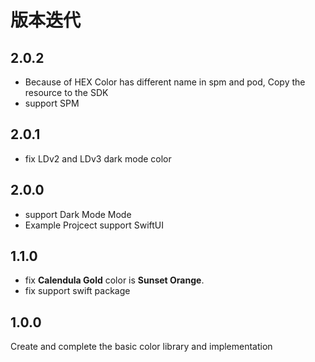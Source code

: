 # 版本迭代

## 2.0.2

- Because of HEX Color has different name in spm and pod, Copy the resource to the SDK
- support SPM

## 2.0.1

- fix LDv2 and LDv3 dark mode color

## 2.0.0

- support Dark Mode Mode
- Example Projcect support SwiftUI

## 1.1.0

- fix **Calendula Gold** color is **Sunset Orange**.
- fix support swift package

## 1.0.0

Create and complete the basic color library and implementation
